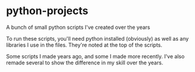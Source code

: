 # python-projects
A bunch of small python scripts I've created over the years  

To run these scripts, you'll need python installed (obviously) as well as any libraries I use in the files. They're noted at the top of the scripts.  

Some scripts I made years ago, and some I made more recently. I've also remade several to show the difference in my skill over the years.  